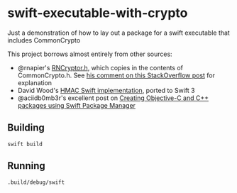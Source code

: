 # swift-executable-with-crypto
Just a demonstration of how to lay out a package for a swift executable that includes CommonCrypto

This project borrows almost entirely from other sources:
* @rnapier's [RNCryptor.h](https://github.com/RNCryptor/RNCryptor/blob/master/RNCryptor.h), which copies in the contents of CommonCrypto.h. See [his comment on this StackOverflow post](http://stackoverflow.com/a/40362910/214350) for explanation
* David Wood's [HMAC Swift implementation](http://stackoverflow.com/a/27032056/214350), ported to Swift 3
* @aciidb0mb3r's excellent post on [Creating Objective-C and C++ packages using Swift Package Manager](http://ankit.im/swift/2016/05/21/creating-objc-cpp-packages-with-swift-package-manager/)

## Building

`swift build`

## Running

`.build/debug/swift`